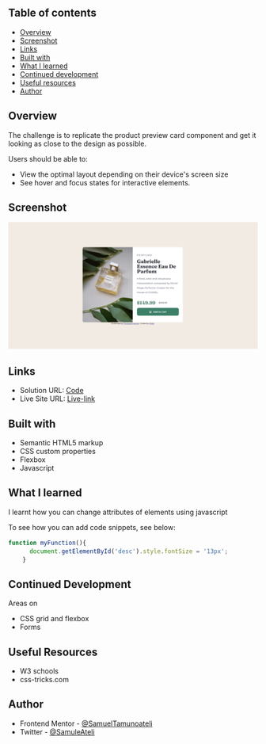 ## Table of contents

- [Overview](#overview)
- [Screenshot](#screenshot)
- [Links](#links)
- [Built with](#built-with)
- [What I learned](#what-i-learned)
- [Continued development](#continued-development)
- [Useful resources](#useful-resources)
- [Author](#author)

## Overview

The challenge is to replicate the product preview card component and get it looking as close to the design as possible.  

Users should be able to:
- View the optimal layout depending on their device's screen size
- See hover and focus states for interactive elements.

## Screenshot

![](/Screenshot%202022-07-26%20012203.png)

## Links

- Solution URL: [Code](https://github.com/amateli/product-preview-card-component)
- Live Site URL: [Live-link](https://amateli.github.io/product-preview-card-component/)


## Built with

- Semantic HTML5 markup
- CSS custom properties
- Flexbox
- Javascript

## What I learned

I learnt how you can change attributes of elements using javascript

To see how you can add code snippets, see below:

```js
function myFunction(){
      document.getElementById('desc').style.fontSize = '13px';
    }
```

## Continued Development 

Areas on
- CSS grid and flexbox
- Forms

## Useful Resources

- W3 schools
- css-tricks.com

## Author

- Frontend Mentor - [@SamuelTamunoateli](https://www.frontendmentor.io/profile/SamuelTamunoateli)
- Twitter - [@SamuleAteli](https://www.twitter.com/SamuleAteli)